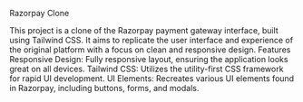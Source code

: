 Razorpay Clone

This project is a clone of the Razorpay payment gateway interface, built using Tailwind CSS. 
It aims to replicate the user interface and experience of the original platform with a focus on clean and responsive design.
Features
Responsive Design: Fully responsive layout, ensuring the application looks great on all devices.
Tailwind CSS: Utilizes the utility-first CSS framework for rapid UI development.
UI Elements: Recreates various UI elements found in Razorpay, including buttons, forms, and modals.
